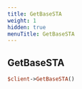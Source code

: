 ```yaml
---
title: GetBaseSTA
weight: 1
hidden: true
menuTitle: GetBaseSTA
---
```

## GetBaseSTA
```perl
$client->GetBaseSTA()
```